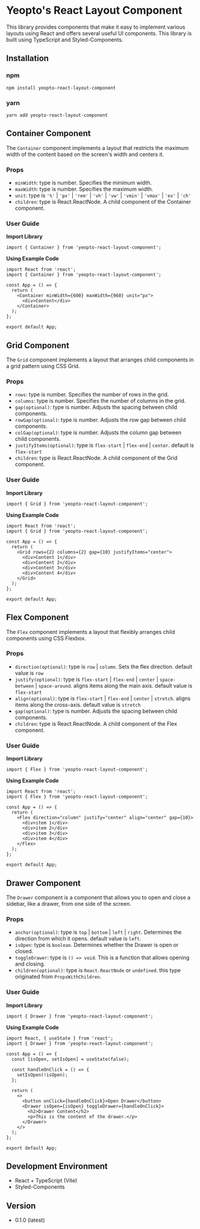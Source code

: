 # Yeopto's React Layout Component

This library provides components that make it easy to implement various layouts using React and offers several useful UI components. This library is built using TypeScript and Styled-Components.

## Installation

### npm

```
npm install yeopto-react-layout-component
```

### yarn

```
yarn add yeopto-react-layout-component
```

## Container Component

The `Container` component implements a layout that restricts the maximum width of the content based on the screen's width and centers it.

### Props

- `minWidth`: type is number. Specifies the minimum width.
- `maxWidth`: type is number. Specifies the maximum width.
- `unit`: type is `'%'` | `'px'` | `'rem'` | `'vh'` | `'vw'` | `'vmin'` | `'vmax'` | `'ex'` | `'ch'`
- `children`: type is React.ReactNode. A child component of the Container component.

### User Guide

**Import Library**

```tsx
import { Container } from 'yeopto-react-layout-component';
```

**Using Example Code**

```tsx
import React from 'react';
import { Container } from 'yeopto-react-layout-component';

const App = () => {
  return (
    <Container minWidth={600} maxWidth={960} unit="px">
      <div>Content</div>
    </Container>
  );
};

export default App;
```

## Grid Component

The `Grid` component implements a layout that arranges child components in a grid pattern using CSS Grid.

### Props

- `rows`: type is number. Specifies the number of rows in the grid.
- `columns`: type is number. Specifies the number of columns in the grid.
- `gap(optional)`: type is number. Adjusts the spacing between child components.
- `rowGap(optional)`: type is number. Adjusts the row gap between child components.
- `colGap(optional)`: type is number. Adjusts the column gap between child components.
- `justifyItems(optional)`: type is `flex-start` | `flex-end` | `center`. default is `flex-start`
- `children`: type is React.ReactNode. A child component of the Grid component.

### User Guide

**Import Library**

```tsx
import { Grid } from 'yeopto-react-layout-component';
```

**Using Example Code**

```tsx
import React from 'react';
import { Grid } from 'yeopto-react-layout-component';

const App = () => {
  return (
    <Grid rows={2} columns={2} gap={10} justifyItems="center">
      <div>Content 1</div>
      <div>Content 2</div>
      <div>Content 3</div>
      <div>Content 4</div>
    </Grid>
  );
};

export default App;
```

## Flex Component

The `Flex` component implements a layout that flexibly arranges child components using CSS Flexbox.

### Props

- `direction(optional)`: type is `row` | `column`. Sets the flex direction. default value is `row`
- `justify(optional)`: type is `flex-start` | `flex-end` | `center` | `space-between` | `space-around`. aligns items along the main axis. default value is `flex-start`
- `align(optional)`: type is `flex-start` | `flex-end` | `center` | `stretch`. aligns items along the cross-axis. default value is `stretch`
- `gap(optional)`: type is number. Adjusts the spacing between child components.
- `children`: type is React.ReactNode. A child component of the Flex component.

### User Guide

**Import Library**

```tsx
import { Flex } from 'yeopto-react-layout-component';
```

**Using Example Code**

```tsx
import React from 'react';
import { Flex } from 'yeopto-react-layout-component';

const App = () => {
  return (
    <Flex direction="column" justify="center" align="center" gap={10}>
      <div>item 1</div>
      <div>item 2</div>
      <div>item 3</div>
      <div>item 4</div>
    </Flex>
  );
};

export default App;
```

## Drawer Component

The `Drawer` component is a component that allows you to open and close a sidebar, like a drawer, from one side of the screen.

### Props

- `anchor(optional)`: type is `top` | `bottom` | `left` | `right`. Determines the direction from which it opens. default value is `left`.
- `isOpen`: type is `boolean`. Determines whether the Drawer is open or closed.
- `toggleDrawer`: type is `() => void`. This is a function that allows opening and closing.
- `children(optional)`: type is `React.ReactNode` or `undefined`. this type originated from `PropsWithChildren`.

### User Guide

**Import Library**

```tsx
import { Drawer } from 'yeopto-react-layout-component';
```

**Using Example Code**

```tsx
import React, { useState } from 'react';
import { Drawer } from 'yeopto-react-layout-component';

const App = () => {
  const [isOpen, setIsOpen] = useState(false);

  const handleOnClick = () => {
    setIsOpen(!isOpen);
  };

  return (
    <>
      <button onClick={handleOnClick}>Open Drawer</button>
      <Drawer isOpen={isOpen} toggleDrawer={handleOnClick}>
        <h2>Drawer Content</h2>
        <p>This is the content of the drawer.</p>
      </Drawer>
    </>
  );
};

export default App;
```

## Development Environment

- React + TypeScript (Vite)
- Styled-Components

## Version

- 0.1.0 (latest)
